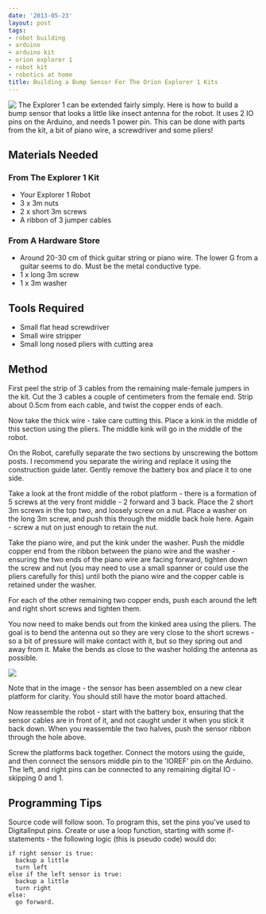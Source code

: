 ```yaml
---
date: '2013-05-23'
layout: post
tags:
- robot building
- arduino
- arduino kit
- orion explorer 1
- robot kit
- robotics at home
title: Building a Bump Sensor For The Orion Explorer 1 Kits
---
```

<img style="margin-right: 4px; float: left;" src="/assets/2013-05-23-building-a-bump-sensor/13-IMG_4874.CR2_compact.jpg" />The Explorer 1 can be extended fairly simply. Here is how to build a bump sensor that looks a little like insect antenna for the robot. It uses 2 IO pins on the Arduino, and needs 1 power pin. This can be done with parts from the kit, a bit of piano wire, a screwdriver and some pliers!

## Materials Needed

### From The Explorer 1 Kit

* Your Explorer 1 Robot
* 3 x 3m nuts
* 2 x short 3m screws
* A ribbon of 3 jumper cables

### From A Hardware Store

* Around 20-30 cm of thick guitar string or piano wire. The lower G from a guitar seems to do. Must be the metal conductive type.
* 1 x long 3m screw
* 1 x 3m washer

## Tools Required

* Small flat head screwdriver
* Small wire stripper
* Small long nosed pliers with cutting area

## Method

First peel the strip of 3 cables from the remaining male-female jumpers in the kit. Cut the 3 cables a couple of centimeters from the female end. Strip about 0.5cm from each cable, and twist the copper ends of each.

Now take the thick wire - take care cutting this. Place a kink in the middle of this section using the pliers. The middle kink will go in the middle of the robot.

On the Robot, carefully separate the two sections by unscrewing the bottom posts. I recommend you separate the wiring and replace it using the construction guide later. Gently remove the battery box and place it to one side.

Take a look at the front middle of the robot platform - there is a formation of 5 screws at the very front middle - 2 forward and 3 back. Place the 2 short 3m screws in the top two, and loosely screw on a nut. Place a washer on the long 3m screw, and push this through the middle back hole here. Again - screw a nut on just enough to retain the nut.

Take the piano wire, and put the kink under the washer. Push the middle copper end from the ribbon between the piano wire and the washer - ensuring the two ends of the piano wire are facing forward, tighten down the screw and nut (you may need to use a small spanner or could use the pliers carefully for this) until both the piano wire and the copper cable is retained under the washer.

For each of the other remaining two copper ends, push each around the left and right short screws and tighten them.

You now need to make bends out from the kinked area using the pliers. The goal is to bend the antenna out so they are very close to the short screws - so a bit of pressure will make contact with it, but so they spring out and away from it. Make the bends as close to the washer holding the antenna as possible.

<img style="display: block; margin-left: auto; margin-right: auto;" src="/assets/2013-05-23-building-a-bump-sensor/14-IMG_4873.CR2_medium.jpg" />

Note that in the image - the sensor has been assembled on a new clear platform for clarity. You should still have the motor board attached.

Now reassemble the robot - start with the battery box, ensuring that the sensor cables are in front of it, and not caught under it when you stick it back down. When you reassemble the two halves, push the sensor ribbon through the hole above.

Screw the platforms back together. Connect the motors using the guide, and then connect the sensors middle pin to the 'IOREF' pin on the Arduino. The left, and right pins can be connected to any remaining digital IO - skipping 0 and 1.

## Programming Tips

Source code will follow soon. To program this, set the pins you've used to DigitalInput pins. Create or use a loop function, starting with some if-statements - the following logic (this is pseudo code) would do:

    if right sensor is true:
      backup a little
      turn left
    else if the left sensor is true:
      backup a little
      turn right
    else:
      go forward.
